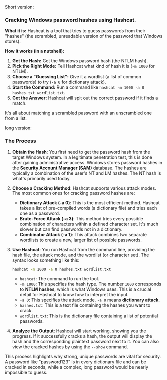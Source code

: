 

Short version: 
### **Cracking Windows password hashes using Hashcat.**

**What it is:** Hashcat is a tool that tries to guess passwords from their "hashes" (the scrambled, unreadable version of the password that Windows stores).

**How it works (in a nutshell):**

1.  **Get the Hash:** Get the Windows password hash (the NTLM hash).
2.  **Pick the Right Mode:** Tell Hashcat what kind of hash it is (`-m 1000` for NTLM).
3.  **Choose a "Guessing List":** Give it a wordlist (a list of common passwords) to try (`-a 0` for dictionary attack).
4.  **Start the Command:** Run a command like `hashcat -m 1000 -a 0 hashes.txt wordlist.txt`.
5.  **Get the Answer:** Hashcat will spit out the correct password if it finds a match.

It's all about matching a scrambled password with an unscrambled one from a list.


long version:

### The Process

1.  **Obtain the Hash**: You first need to get the password hash from the target Windows system. In a legitimate penetration test, this is done after gaining administrative access. Windows stores password hashes in the **Security Account Manager (SAM)** database. The hashes are typically a combination of the user's NT and LM hashes. The NT hash is what's primarily used today.

2.  **Choose a Cracking Method**: Hashcat supports various attack modes. The most common ones for cracking password hashes are:

      * **Dictionary Attack (-a 0)**: This is the most efficient method. Hashcat takes a list of pre-compiled words (a dictionary file) and tries each one as a password.
      * **Brute-Force Attack (-a 3)**: This method tries every possible combination of characters within a defined character set. It's much slower but can find passwords not in a dictionary.
      * **Combinator Attack (-a 1)**: This attack combines two separate wordlists to create a new, larger list of possible passwords.

3.  **Use Hashcat**: You run Hashcat from the command line, providing the hash file, the attack mode, and the wordlist (or character set). The syntax looks something like this:

    ```bash
    hashcat -m 1000 -a 0 hashes.txt wordlist.txt
    ```

      * `hashcat`: The command to run the tool.
      * `-m 1000`: This specifies the hash type. The number `1000` corresponds to **NTLM hashes**, which is what Windows uses. This is a crucial detail for Hashcat to know how to interpret the input.
      * `-a 0`: This specifies the attack mode. `-a 0` means **dictionary attack**.
      * `hashes.txt`: This is a text file containing the hashes you want to crack.
      * `wordlist.txt`: This is the dictionary file containing a list of potential passwords.

4.  **Analyze the Output**: Hashcat will start working, showing you the progress. If it successfully cracks a hash, the output will display the hash and the corresponding plaintext password next to it. You can also view the cracked hashes by using the `--show` command.

This process highlights why strong, unique passwords are vital for security. A password like "password123" is in every dictionary file and can be cracked in seconds, while a complex, long password would be nearly impossible to guess.
